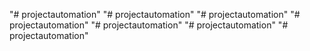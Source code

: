 "# projectautomation" 
"# projectautomation" 
"# projectautomation" 
"# projectautomation" 
"# projectautomation" 
"# projectautomation" 
"# projectautomation" 
